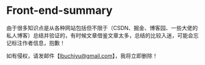 # Front-end-summary
由于很多知识点是从各种网站包括但不限于（CSDN、掘金、博客园、一些大佬的私人博客）总结并验证的，有时候文章借鉴文章太多，总结的比较入迷，可能会忘记标注作者信息，抱歉！

如有侵权，请发邮件【lbuchiyu@gmail.com】，我将立即删除！

